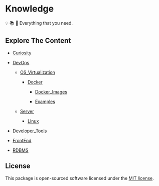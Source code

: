 # Knowledge

:bulb: :books: :telescope: Everything that you need.

## Explore The Content
  
- [Curiosity](Curiosity/)

- [DevOps](DevOps/)

  - [OS_Virtualization](DevOps/OS_Virtualization/)
  
    - [Docker](DevOps/OS_Virtualization/Docker/)

      - [Docker_Images](DevOps/OS_Virtualization/Docker/Docker_Images/)

      - [Examples](DevOps/OS_Virtualization/Docker/Examples/)
  
  - [Server](DevOps/Server/)
  
    - [Linux](DevOps/Server/Linux/)
  
- [Developer_Tools](Developer_Tools/)

- [FrontEnd](FrontEnd/)

- [RDBMS](RDBMS/)

## License

This package is open-sourced software licensed under the [MIT license](https://opensource.org/licenses/MIT).
